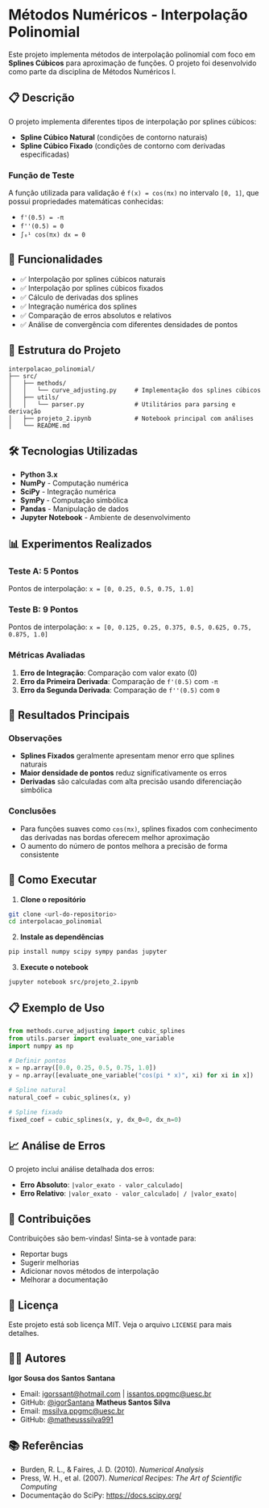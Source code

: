 # Métodos Numéricos - Interpolação Polinomial

Este projeto implementa métodos de interpolação polinomial com foco em **Splines Cúbicos** para aproximação de funções. O projeto foi desenvolvido como parte da disciplina de Métodos Numéricos I.

## 📋 Descrição

O projeto implementa diferentes tipos de interpolação por splines cúbicos:
- **Spline Cúbico Natural** (condições de contorno naturais)
- **Spline Cúbico Fixado** (condições de contorno com derivadas especificadas)

### Função de Teste
A função utilizada para validação é `f(x) = cos(πx)` no intervalo `[0, 1]`, que possui propriedades matemáticas conhecidas:
- `f'(0.5) = -π`
- `f''(0.5) = 0`
- `∫₀¹ cos(πx) dx = 0`

## 🚀 Funcionalidades

- ✅ Interpolação por splines cúbicos naturais
- ✅ Interpolação por splines cúbicos fixados
- ✅ Cálculo de derivadas dos splines
- ✅ Integração numérica dos splines
- ✅ Comparação de erros absolutos e relativos
- ✅ Análise de convergência com diferentes densidades de pontos

## 📂 Estrutura do Projeto

```
interpolacao_polinomial/
├── src/
│   ├── methods/
│   │   └── curve_adjusting.py     # Implementação dos splines cúbicos
│   ├── utils/
│   │   └── parser.py              # Utilitários para parsing e derivação
│   ├── projeto_2.ipynb            # Notebook principal com análises
│   └── README.md
```

## 🛠️ Tecnologias Utilizadas

- **Python 3.x**
- **NumPy** - Computação numérica
- **SciPy** - Integração numérica
- **SymPy** - Computação simbólica
- **Pandas** - Manipulação de dados
- **Jupyter Notebook** - Ambiente de desenvolvimento

## 📊 Experimentos Realizados

### Teste A: 5 Pontos
Pontos de interpolação: `x = [0, 0.25, 0.5, 0.75, 1.0]`

### Teste B: 9 Pontos
Pontos de interpolação: `x = [0, 0.125, 0.25, 0.375, 0.5, 0.625, 0.75, 0.875, 1.0]`

### Métricas Avaliadas
1. **Erro de Integração**: Comparação com valor exato (0)
2. **Erro da Primeira Derivada**: Comparação de `f'(0.5)` com `-π`
3. **Erro da Segunda Derivada**: Comparação de `f''(0.5)` com `0`

## 🔬 Resultados Principais

### Observações
- **Splines Fixados** geralmente apresentam menor erro que splines naturais
- **Maior densidade de pontos** reduz significativamente os erros
- **Derivadas** são calculadas com alta precisão usando diferenciação simbólica

### Conclusões
- Para funções suaves como `cos(πx)`, splines fixados com conhecimento das derivadas nas bordas oferecem melhor aproximação
- O aumento do número de pontos melhora a precisão de forma consistente

## 🚀 Como Executar

1. **Clone o repositório**
```bash
git clone <url-do-repositorio>
cd interpolacao_polinomial
```

2. **Instale as dependências**
```bash
pip install numpy scipy sympy pandas jupyter
```

3. **Execute o notebook**
```bash
jupyter notebook src/projeto_2.ipynb
```

## 📋 Exemplo de Uso

```python
from methods.curve_adjusting import cubic_splines
from utils.parser import evaluate_one_variable
import numpy as np

# Definir pontos
x = np.array([0.0, 0.25, 0.5, 0.75, 1.0])
y = np.array([evaluate_one_variable("cos(pi * x)", xi) for xi in x])

# Spline natural
natural_coef = cubic_splines(x, y)

# Spline fixado
fixed_coef = cubic_splines(x, y, dx_0=0, dx_n=0)
```

## 📈 Análise de Erros

O projeto inclui análise detalhada dos erros:
- **Erro Absoluto**: `|valor_exato - valor_calculado|`
- **Erro Relativo**: `|valor_exato - valor_calculado| / |valor_exato|`

## 🤝 Contribuições

Contribuições são bem-vindas! Sinta-se à vontade para:
- Reportar bugs
- Sugerir melhorias
- Adicionar novos métodos de interpolação
- Melhorar a documentação

## 📝 Licença

Este projeto está sob licença MIT. Veja o arquivo `LICENSE` para mais detalhes.

## 👨‍💻 Autores
**Igor Sousa dos Santos Santana**
- Email: igorssant@hotmail.com | issantos.ppgmc@uesc.br
- GitHub: [@igorSantana](https://github.com/issant)
**Matheus Santos Silva**
- Email: mssilva.ppgmc@uesc.br
- GitHub: [@matheusssilva991](https://github.com/matheusssilva991)

## 📚 Referências

- Burden, R. L., & Faires, J. D. (2010). *Numerical Analysis*
- Press, W. H., et al. (2007). *Numerical Recipes: The Art of Scientific Computing*
- Documentação do SciPy: https://docs.scipy.org/
